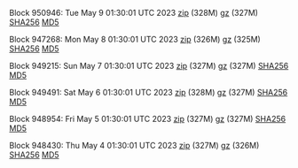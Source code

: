Block 950946: Tue May  9 01:30:01 UTC 2023 [zip](https://files.01coin.io/mainnet/2023-05-09/bootstrap.dat.zip) (328M) [gz](https://files.01coin.io/mainnet/2023-05-09/bootstrap.dat.tar.gz) (327M) [SHA256](https://files.01coin.io/mainnet/2023-05-09/sha256.txt) [MD5](https://files.01coin.io/mainnet/2023-05-09/md5.txt)

Block 947268: Mon May  8 01:30:01 UTC 2023 [zip](https://files.01coin.io/mainnet/2023-05-08/bootstrap.dat.zip) (326M) [gz](https://files.01coin.io/mainnet/2023-05-08/bootstrap.dat.tar.gz) (325M) [SHA256](https://files.01coin.io/mainnet/2023-05-08/sha256.txt) [MD5](https://files.01coin.io/mainnet/2023-05-08/md5.txt)

Block 949215: Sun May  7 01:30:01 UTC 2023 [zip](https://files.01coin.io/mainnet/2023-05-07/bootstrap.dat.zip) (327M) [gz](https://files.01coin.io/mainnet/2023-05-07/bootstrap.dat.tar.gz) (327M) [SHA256](https://files.01coin.io/mainnet/2023-05-07/sha256.txt) [MD5](https://files.01coin.io/mainnet/2023-05-07/md5.txt)

Block 949491: Sat May  6 01:30:01 UTC 2023 [zip](https://files.01coin.io/mainnet/2023-05-06/bootstrap.dat.zip) (328M) [gz](https://files.01coin.io/mainnet/2023-05-06/bootstrap.dat.tar.gz) (327M) [SHA256](https://files.01coin.io/mainnet/2023-05-06/sha256.txt) [MD5](https://files.01coin.io/mainnet/2023-05-06/md5.txt)

Block 948954: Fri May  5 01:30:01 UTC 2023 [zip](https://files.01coin.io/mainnet/2023-05-05/bootstrap.dat.zip) (327M) [gz](https://files.01coin.io/mainnet/2023-05-05/bootstrap.dat.tar.gz) (327M) [SHA256](https://files.01coin.io/mainnet/2023-05-05/sha256.txt) [MD5](https://files.01coin.io/mainnet/2023-05-05/md5.txt)

Block 948430: Thu May  4 01:30:01 UTC 2023 [zip](https://files.01coin.io/mainnet/2023-05-04/bootstrap.dat.zip) (327M) [gz](https://files.01coin.io/mainnet/2023-05-04/bootstrap.dat.tar.gz) (326M) [SHA256](https://files.01coin.io/mainnet/2023-05-04/sha256.txt) [MD5](https://files.01coin.io/mainnet/2023-05-04/md5.txt)
